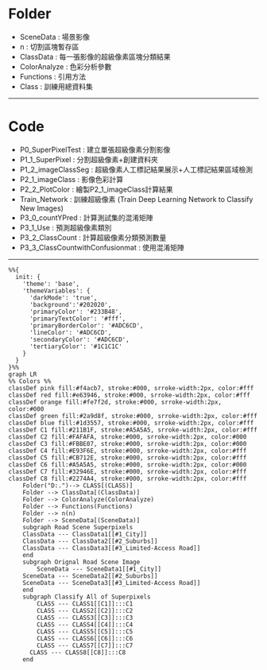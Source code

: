 # Folder
- SceneData    : 場景影像
- n            : 切割區塊暫存區
- ClassData    : 每一張影像的超級像素區塊分類結果
- ColorAnalyze : 色彩分析參數
- Functions    : 引用方法
- Class        : 訓練用總資料集

---

# Code
- P0_SuperPixelTest               : 建立單張超級像素分割影像
- P1_1_SuperPixel                 : 分割超級像素+創建資料夾
- P1_2_imageClassSeg              : 超級像素人工標記結果展示+人工標記結果區域檢測
- P2_1_imageClass                 : 影像色彩計算
- P2_2_PlotColor                  : 繪製P2_1_imageClass計算結果
- Train_Network                   : 訓練超級像素 (Train Deep Learning Network to Classify New Images)
- P3_0_countYPred                 : 計算測試集的混淆矩陣
- P3_1_Use                        : 預測超級像素類別
- P3_2_ClassCount                 : 計算超級像素分類預測數量
- P3_3_ClassCountwithConfusionmat : 使用混淆矩陣

---



```mermaid
%%{
  init: {
    'theme': 'base',
    'themeVariables': {
      'darkMode': 'true', 
      'background':'#202020',
      'primaryColor': '#233B48',
      'primaryTextColor': '#fff',
      'primaryBorderColor': '#ADC6CD',
      'lineColor': '#ADC6CD',
      'secondaryColor': '#ADC6CD',
      'tertiaryColor': '#1C1C1C'
    }
  }
}%%
graph LR
%% Colors %%
classDef pink fill:#f4acb7, stroke:#000, srroke-width:2px, color:#fff
classDef red fill:#e63946, stroke:#000, srroke-width:2px, color:#fff
classDef orange fill:#fe7f2d, stroke:#000, srroke-width:2px, color:#000
classDef green fill:#2a9d8f, stroke:#000, srroke-width:2px, color:#fff
classDef blue fill:#1d3557, stroke:#000, srroke-width:2px, color:#fff
classDef C1 fill:#211B1F, stroke:#A5A5A5, srroke-width:2px, color:#fff
classDef C2 fill:#FAFAFA, stroke:#000, srroke-width:2px, color:#000
classDef C3 fill:#FBBE07, stroke:#000, srroke-width:2px, color:#000
classDef C4 fill:#E93F6E, stroke:#000, srroke-width:2px, color:#fff
classDef C5 fill:#CB712E, stroke:#000, srroke-width:2px, color:#fff
classDef C6 fill:#A5A5A5, stroke:#000, srroke-width:2px, color:#000
classDef C7 fill:#32946E, stroke:#000, srroke-width:2px, color:#fff
classDef C8 fill:#2274A4, stroke:#000, srroke-width:2px, color:#fff
    Folder("D:.")--> CLASS[(CLASS)]
    Folder --> ClassData[(ClassData)]
    Folder --> ColorAnalyze(ColorAnalyze)
    Folder --> Functions(Functions)
    Folder --> n(n)
    Folder --> SceneData[(SceneData)]
	subgraph Road Scene Superpixels
    ClassData --- ClassData1[[#1_City]]
    ClassData --- ClassData2[[#2_Suburbs]]
    ClassData --- ClassData3[[#3_Limited-Access Road]]
    end
	subgraph Orignal Road Scene Image
		SceneData --- SceneData1[[#1_City]]
    SceneData --- SceneData2[[#2_Suburbs]]
    SceneData --- SceneData3[[#3_Limited-Access Road]]
	end
	subgraph Classify All of Superpixels 
		CLASS --- CLASS1[[C1]]:::C1
		CLASS --- CLASS2[[C2]]:::C2
		CLASS --- CLASS3[[C3]]:::C3
		CLASS --- CLASS4[[C4]]:::C4
		CLASS --- CLASS5[[C5]]:::C5
		CLASS --- CLASS6[[C6]]:::C6
		CLASS --- CLASS7[[C7]]:::C7
	  CLASS --- CLASS8[[C8]]:::C8
	end
```
